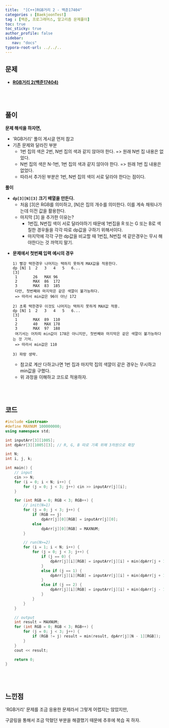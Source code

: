 ```yaml
---
title:  "[C++]RGB거리 2 - 백준17404"
categories : [BaekjoonTest]
tag : [백준, 프로그래머스, 알고리즘 문제풀이]
toc: true
toc_sticky: true
author_profile: false
sidebar:
   nav: "docs"
typora-root-url: ../../..
---
```




## 문제

* **[RGB거리 2(백준17404)](https://www.acmicpc.net/problem/17404)**

<br><br>

## 풀이

**문제 해석을 하자면,**

* 'RGB거리' 풀이 게시글 먼저 참고
* 기존 문제와 달라진 부분
  * 1번 집의 색은 2번, N번 집의 색과 같지 않아야 한다. => 원래 N번 집 내용은 없었다.
  * N번 집의 색은 N-1번, 1번 집의 색과 같지 않아야 한다. => 원래 1번 집 내용은 없었다.
  * 따라서 추가된 부분은 1번, N번 집의 색이 서로 달라야 한다는 점이다.





**풀이**

- **`dp[3][N][3]` 크기 배열을 만든다.**
  - 처음 [3]은 RGB를 의미하고, [N]은 집의 개수를 의미한다. 이를 계속 채워나가는데 이전 값을 활용한다.
  - 마지막 [3] 을 추가한 이유는?
    - 1번집, N번집 색이 서로 달라야하기 때문에 1번집을 R 또는 G 또는 B로 색칠한 경우들을 각각 따로 dp값을 구하기 위해서이다.
    - 마지막에 각각 구한 dp값을 비교할 때 1번집, N번집 색 같은경우는 무시 해야한다는 것 까먹지 말기.


* **문제에서 첫번째 입력 예시의 경우**
  
  ```
  1) 빨강 택한경우 나머지는 택하지 못하게 MAX값을 적용한다.
  dp [N] 1	2	3	4	5	6...
  [3]
   1	   26	MAX	96
   2	   MAX	86	172
   3	   MAX	83	185
   다만, 첫번째와 마지막은 같은 색깔이 불가능하다.
   => 따라서 min값은 96이 아닌 172
  
  2) 초록 택한경우 이것도 나머지는 택하지 못하게 MAX값 적용.
  dp [N] 1	2	3	4	5	6...
  [3]
   1	   MAX	89	110
   2	   40	MAX	178
   3	   MAX	97	188
   여기서는 어차피 min값이 178은 아니지만, 첫번째와 마지막은 같은 색깔이 불가능하다는 것 기억.
   => 따라서 min값은 110
  
  3) 파랑 생략.
  ```
  
  * 참고로 계산 다하고나면 1번 집과 마지막 집의 색깔이 같은 경우는 무시하고 min값을 구했다.
  * 위 과정을 이해하고 코드로 적용하자.




<br><br>

## 코드

```c++
#include <iostream>
#define MAXNUM 100000000;
using namespace std;

int inputArr[3][1005];
int dpArr[3][1005][3]; // R, G, B 따로 기록 위해 3차원으로 확장

int N;
int i, j, k;

int main() {
	// input
	cin >> N;
	for (i = 0; i < N; i++) {
		for (j = 0; j < 3; j++) cin >> inputArr[j][i];
	}

	for (int RGB = 0; RGB < 3; RGB++) {
		// init(N=1)
		for (j = 0; j < 3; j++) {
			if (RGB == j)
				dpArr[j][0][RGB] = inputArr[j][0];
			else
				dpArr[j][0][RGB] = MAXNUM;
		}

		// run(N>=2)
		for (i = 1; i < N; i++) {
			for (j = 0; j < 3; j++) {
				if (j == 0) {
					dpArr[j][i][RGB] = inputArr[j][i] + min(dpArr[j + 1][i - 1][RGB], dpArr[j + 2][i - 1][RGB]);
				}
				else if (j == 1) {
					dpArr[j][i][RGB] = inputArr[j][i] + min(dpArr[j + 1][i - 1][RGB], dpArr[j - 1][i - 1][RGB]);
				}
				else if (j == 2) {
					dpArr[j][i][RGB] = inputArr[j][i] + min(dpArr[j - 1][i - 1][RGB], dpArr[j - 2][i - 1][RGB]);
				}
			}
		}
	}

	// output
	int result = MAXNUM;
	for (int RGB = 0; RGB < 3; RGB++) {
		for (j = 0; j < 3; j++) {
			if (RGB != j) result = min(result, dpArr[j][N - 1][RGB]);
		}
	}
	cout << result;

	return 0;
}
```

<br><br>

## 느낀점

'RGB거리' 문제를 조금 응용한 문제라서 그렇게 어렵지는 않았지만,

구글링을 통해서 조금 막혔던 부분을 해결했기 때문에 추후에 복습 꼭 하자.
